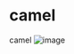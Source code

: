 # camel
camel
![image](https://user-images.githubusercontent.com/42159611/156066796-3a7ab3f2-3e50-4992-b372-284ea99d5285.png)
